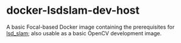 # docker-lsdslam-dev-host

A basic Focal-based Docker image containing the prerequisites for
[lsd_slam](https://github.com/amarburg/lsd_slam/);  also usable as a basic
OpenCV development image.

